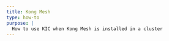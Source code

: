 ```yaml
---
title: Kong Mesh
type: how-to
purpose: |
  How to use KIC when Kong Mesh is installed in a cluster
---
```

